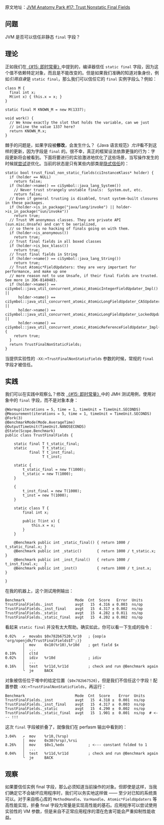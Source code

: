 原文地址：[JVM Anatomy Park #17: Trust Nonstatic Final Fields](https://shipilev.net/jvm-anatomy-park/17-trust-nonstatic-final-fields/)

## 问题

JVM 是否可以信任非静态 `final` 字段？

## 理论

正如我们在[《#15: 即时常量》](https://shipilev.net/jvm-anatomy-park/15-just-in-time-constants/)中提到的，编译器信任 `static final` 字段，因为这个值不依赖特定对象，而且是不能改变的。但是如果我们准确的知道对象身份，例如*引用自身*是 `static final`，那么我们可以信任它的 `final` 实例字段么？例如：

```
class M {
  final int x;
  M(int x) { this.x = x; }
}

static final M KNOWN_M = new M(1337);

void work() {
  // We know exactly the slot that holds the variable, can we just
  // inline the value 1337 here?
  return KNOWN_M.x;
}
```

棘手的问题是，如果字段被**修改**，会发生什么？《Java 语言规范》*允许*看不到这样的更新，因为字段是 `final` 的。很不幸，真正的框架设法依靠更强的行为：字段更新将会被看到。下面将要进行的实验激进地优化了这些场景，当写操作发生的时候就[尝试](https://bugs.openjdk.java.net/browse/JDK-8058164)逆优化。当前的状态是只有某些内部类是[隐式信任](http://hg.openjdk.java.net/jdk/jdk/file/2c1af559e922/src/hotspot/share/ci/ciField.cpp#l203)的：

```
static bool trust_final_non_static_fields(ciInstanceKlass* holder) {
  if (holder == NULL)
    return false;
  if (holder->name() == ciSymbol::java_lang_System())
    // Never trust strangely unstable finals:  System.out, etc.
    return false;
  // Even if general trusting is disabled, trust system-built closures in these packages.
  if (holder->is_in_package("java/lang/invoke") || holder->is_in_package("sun/invoke"))
    return true;
  // Trust VM anonymous classes. They are private API (sun.misc.Unsafe) and can't be serialized,
  // so there is no hacking of finals going on with them.
  if (holder->is_anonymous())
    return true;
  // Trust final fields in all boxed classes
  if (holder->is_box_klass())
    return true;
  // Trust final fields in String
  if (holder->name() == ciSymbol::java_lang_String())
    return true;
  // Trust Atomic*FieldUpdaters: they are very important for performance, and make up one
  // more reason not to use Unsafe, if their final fields are trusted. See more in JDK-8140483.
  if (holder->name() == ciSymbol::java_util_concurrent_atomic_AtomicIntegerFieldUpdater_Impl() ||
      holder->name() == ciSymbol::java_util_concurrent_atomic_AtomicLongFieldUpdater_CASUpdater() ||
      holder->name() == ciSymbol::java_util_concurrent_atomic_AtomicLongFieldUpdater_LockedUpdater() ||
      holder->name() == ciSymbol::java_util_concurrent_atomic_AtomicReferenceFieldUpdater_Impl()) {
    return true;
  }
  return TrustFinalNonStaticFields;
}
```

当提供实验性的 `-XX:+TrustFinalNonStaticFields` 参数的时候，常规的 `final` 字段才被信任。

## 实践

我们可以在实践中观察么？修改 [《#15: 即时常量》](https://shipilev.net/jvm-anatomy-park/15-just-in-time-constants/)中的 JMH 测试用例，使用对象中的 `final` 字段，而不是对象本身：

```
@Warmup(iterations = 5, time = 1, timeUnit = TimeUnit.SECONDS)
@Measurement(iterations = 5, time = 1, timeUnit = TimeUnit.SECONDS)
@Fork(3)
@BenchmarkMode(Mode.AverageTime)
@OutputTimeUnit(TimeUnit.NANOSECONDS)
@State(Scope.Benchmark)
public class TrustFinalFields {

    static final T t_static_final;
    static       T t_static;
           final T t_inst_final;
                 T t_inst;

    static {
        t_static_final = new T(1000);
        t_static = new T(1000);
    }

    {
        t_inst_final = new T(1000);
        t_inst = new T(1000);
    }

    static class T {
        final int x;

        public T(int x) {
            this.x = x;
        }
    }

    @Benchmark public int _static_final() { return 1000 / t_static_final.x; }
    @Benchmark public int _static()       { return 1000 / t_static.x;       }
    @Benchmark public int _inst_final()   { return 1000 / t_inst_final.x;   }
    @Benchmark public int _inst()         { return 1000 / t_inst.x;         }

}
```

在我的机器上，这个测试用例输出：

```
Benchmark                       Mode  Cnt  Score   Error  Units
TrustFinalFields._inst          avgt   15  4.316 ± 0.003  ns/op
TrustFinalFields._inst_final    avgt   15  4.317 ± 0.002  ns/op
TrustFinalFields._static        avgt   15  4.282 ± 0.011  ns/op
TrustFinalFields._static_final  avgt   15  4.202 ± 0.002  ns/op
```

看起来 `static final` 并没有太大帮助。确实如此，你可以看一下生成的指令：

```
0.02%   ↗  movabs $0x782b67520,%r10   ; {oop(a 'org/openjdk/TrustFinalFields$T';)}
        │  mov    0x10(%r10),%r10d    ; get field $x
        │  ...
0.19%   │  cltd
0.02%   │  idiv   %r10d               ; idiv
        │  ...
0.16%   │  test   %r11d,%r11d         ; check and run @Benchmark again
        ╰  je     BACK
```

对象被信任位于堆中的给定位置（`$0x782b67520`），但是我们不信任这个字段！配置参数 `-XX:+TrustFinalNonStaticFields`，再运行：

```
Benchmark                       Mode  Cnt  Score    Error  Units
TrustFinalFields._inst          avgt   15  4.318 ±  0.001  ns/op
TrustFinalFields._inst_final    avgt   15  4.317 ±  0.003  ns/op
TrustFinalFields._static        avgt   15  4.290 ±  0.002  ns/op
TrustFinalFields._static_final  avgt   15  1.901 ±  0.001  ns/op  # <--- !!!
```

这次 `final` 字段被折叠了，就像我们在 perfasm 输出中看到的：

```
3.04%   ↗  mov    %r10,(%rsp)
        │  mov    0x38(%rsp),%rsi
8.26%   │  mov    $0x1,%edx           ; <--- constant folded to 1
        │  ...
0.04%   │  test   %r11d,%r11d         ; check and run @Benchmark again
        ╰  je     BACK
```

## 观察

如果要信任实例 final 字段，那么必须知道当前操作的对象。但即使是这样，当我们确定它不会破坏应用程序时，我们可以务实地这样做 —— 至少对已知的系统类可以。对于来自核心库的 `MethodHandle`、`VarHandle`、`Atomic*FieldUpdaters` 等高性能实现，折叠 final 字段为常量是实现高性能的基石。应用程序可以尝试使用实验性的 VM 参数，但是来自不正常应用程序的潜在危害可能会严重抑制性能收益。
